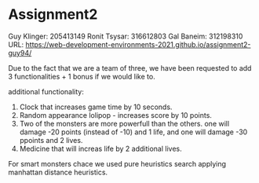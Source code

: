 # Assignment2
 Guy Klinger: 205413149
 Ronit Tsysar: 316612803
 Gal Baneim: 312198310
 URL: https://web-development-environments-2021.github.io/assignment2-guy94/
 
 Due to the fact that we are a team of three, we have been requested to add 3 functionalities + 1 bonus if we would like to.
 
 additional functionality:
 1. Clock that increases game time by 10 seconds.
 2. Random appearance lolipop - increases score by 10 points.
 3. Two of the monsters are more powerfull than the others. one will damage -20 points (instead of -10) and 1 life, 
   and one will damage -30 ppoints and 2 lives.
 4. Medicine that will increas life by 2 additional lives. 

For smart monsters chace we used pure heuristics search applying manhattan distance heuristics.
